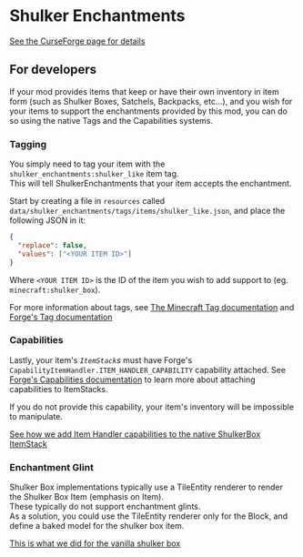 # Shulker Enchantments

[See the CurseForge page for details](https://www.curseforge.com/minecraft/mc-mods/shulker-enchantments)

## For developers

If your mod provides items that keep or have their own inventory in item form (such as Shulker Boxes, Satchels, Backpacks, etc...), 
and you wish for your items to support the enchantments provided by this mod, 
you can do so using the native Tags and the Capabilities systems.

### Tagging

You simply need to tag your item with the `shulker_enchantments:shulker_like` item tag.  
This will tell ShulkerEnchantments that your item accepts the enchantment.

Start by creating a file in `resources` called `data/shulker_enchantments/tags/items/shulker_like.json`, and place the following JSON in it:
```json
{
  "replace": false,
  "values": ["<YOUR ITEM ID>"]
}
```

Where `<YOUR ITEM ID>` is the ID of the item you wish to add support to (eg. `minecraft:shulker_box`).

For more information about tags, see [The Minecraft Tag documentation](https://minecraft.gamepedia.com/Tag) and [Forge's Tag documentation](https://mcforge.readthedocs.io/en/latest/utilities/tags/)

### Capabilities

Lastly, your item's *`ItemStack`s* must have Forge's `CapabilityItemHandler.ITEM_HANDLER_CAPABILITY` capability attached. See [Forge's Capabilities documentation](https://mcforge.readthedocs.io/en/stable/datastorage/capabilities/) to learn more about attaching capabilities to ItemStacks.

If you do not provide this capability, your item's inventory will be impossible to manipulate.

[See how we add Item Handler capabilities to the native ShulkerBox ItemStack](https://github.com/ephys/mc-shulker-enchantments/blob/0db51810ae4b0fcb92214f1e4c79d6b57e1522b4/src/main/java/be/ephys/shulker_enchantments/siphon/SiphonEnchantment.java#L67)

### Enchantment Glint

Shulker Box implementations typically use a TileEntity renderer to render the Shulker Box Item (emphasis on Item).  
These typically do not support enchantment glints.  
As a solution, you could use the TileEntity renderer only for the Block, and define a baked model for the shulker box item.

[This is what we did for the vanilla shulker box](https://github.com/ephys/mc-shulker-enchantments/blob/master/src/main/resources/assets/minecraft/models/item/black_shulker_box.json)

